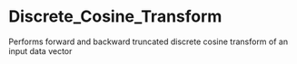 # Discrete_Cosine_Transform
Performs forward and backward truncated discrete cosine transform of an input data vector
